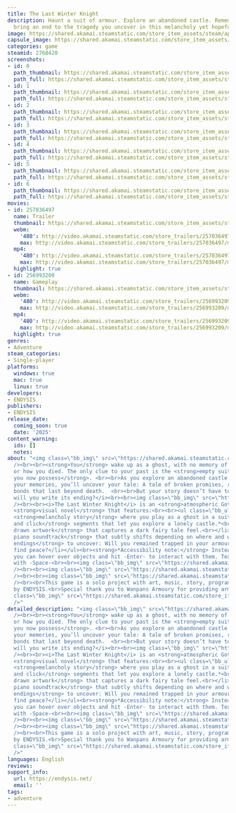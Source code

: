 ```yaml
---
title: The Last Winter Knight
description: Haunt a suit of armour. Explore an abandoned castle. Remember your past–and
  bring an end to the tragedy you uncover in this melancholy yet hopeful visual novel.
image: https://shared.akamai.steamstatic.com/store_item_assets/steam/apps/2768420/header.jpg?t=1731264603
capsule_image: https://shared.akamai.steamstatic.com/store_item_assets/steam/apps/2768420/capsule_231x87.jpg?t=1731264603
categories: game
steamid: 2768420
screenshots:
- id: 0
  path_thumbnail: https://shared.akamai.steamstatic.com/store_item_assets/steam/apps/2768420/ss_307a7933e540a9381ba965c14dbeda0277fd31c0.600x338.jpg?t=1731264603
  path_full: https://shared.akamai.steamstatic.com/store_item_assets/steam/apps/2768420/ss_307a7933e540a9381ba965c14dbeda0277fd31c0.1920x1080.jpg?t=1731264603
- id: 1
  path_thumbnail: https://shared.akamai.steamstatic.com/store_item_assets/steam/apps/2768420/ss_8c32f2c7e7986b5211bdbba005a4452b68de9c85.600x338.jpg?t=1731264603
  path_full: https://shared.akamai.steamstatic.com/store_item_assets/steam/apps/2768420/ss_8c32f2c7e7986b5211bdbba005a4452b68de9c85.1920x1080.jpg?t=1731264603
- id: 2
  path_thumbnail: https://shared.akamai.steamstatic.com/store_item_assets/steam/apps/2768420/ss_ccf138d29ca585bed294f7f39dc8b835cdb31261.600x338.jpg?t=1731264603
  path_full: https://shared.akamai.steamstatic.com/store_item_assets/steam/apps/2768420/ss_ccf138d29ca585bed294f7f39dc8b835cdb31261.1920x1080.jpg?t=1731264603
- id: 3
  path_thumbnail: https://shared.akamai.steamstatic.com/store_item_assets/steam/apps/2768420/ss_19a641b5eaee87093eb42da70512020832b311f0.600x338.jpg?t=1731264603
  path_full: https://shared.akamai.steamstatic.com/store_item_assets/steam/apps/2768420/ss_19a641b5eaee87093eb42da70512020832b311f0.1920x1080.jpg?t=1731264603
- id: 4
  path_thumbnail: https://shared.akamai.steamstatic.com/store_item_assets/steam/apps/2768420/ss_3af7b6e8b4f3b00e22457745d327dc8fb3904780.600x338.jpg?t=1731264603
  path_full: https://shared.akamai.steamstatic.com/store_item_assets/steam/apps/2768420/ss_3af7b6e8b4f3b00e22457745d327dc8fb3904780.1920x1080.jpg?t=1731264603
- id: 5
  path_thumbnail: https://shared.akamai.steamstatic.com/store_item_assets/steam/apps/2768420/ss_4e85fe585995b9c727cf7e7a2e6709d1f12b8b5e.600x338.jpg?t=1731264603
  path_full: https://shared.akamai.steamstatic.com/store_item_assets/steam/apps/2768420/ss_4e85fe585995b9c727cf7e7a2e6709d1f12b8b5e.1920x1080.jpg?t=1731264603
- id: 6
  path_thumbnail: https://shared.akamai.steamstatic.com/store_item_assets/steam/apps/2768420/ss_98a7e7086bb8426073e133dd5f78f78a26aeb406.600x338.jpg?t=1731264603
  path_full: https://shared.akamai.steamstatic.com/store_item_assets/steam/apps/2768420/ss_98a7e7086bb8426073e133dd5f78f78a26aeb406.1920x1080.jpg?t=1731264603
movies:
- id: 257036497
  name: Trailer
  thumbnail: https://shared.akamai.steamstatic.com/store_item_assets/steam/apps/257036497/movie.293x165.jpg?t=1720462436
  webm:
    '480': http://video.akamai.steamstatic.com/store_trailers/257036497/movie480_vp9.webm?t=1720462436
    max: http://video.akamai.steamstatic.com/store_trailers/257036497/movie_max_vp9.webm?t=1720462436
  mp4:
    '480': http://video.akamai.steamstatic.com/store_trailers/257036497/movie480.mp4?t=1720462436
    max: http://video.akamai.steamstatic.com/store_trailers/257036497/movie_max.mp4?t=1720462436
  highlight: true
- id: 256993209
  name: Gameplay
  thumbnail: https://shared.akamai.steamstatic.com/store_item_assets/steam/apps/256993209/movie.293x165.jpg?t=1705596346
  webm:
    '480': http://video.akamai.steamstatic.com/store_trailers/256993209/movie480_vp9.webm?t=1705596346
    max: http://video.akamai.steamstatic.com/store_trailers/256993209/movie_max_vp9.webm?t=1705596346
  mp4:
    '480': http://video.akamai.steamstatic.com/store_trailers/256993209/movie480.mp4?t=1705596346
    max: http://video.akamai.steamstatic.com/store_trailers/256993209/movie_max.mp4?t=1705596346
  highlight: true
genres:
- Adventure
steam_categories:
- Single-player
platforms:
  windows: true
  mac: true
  linux: true
developers:
- ENDYSIS
publishers:
- ENDYSIS
release_date:
  coming_soon: true
  date: '2025'
content_warning:
  ids: []
  notes:
about: "<img class=\"bb_img\" src=\"https://shared.akamai.steamstatic.com/store_item_assets/steam/apps/2768420/extras/wk-story.gif?t=1731264603\"
  /><br><br><strong>You</strong> wake up as a ghost, with no memory of who you were
  or how you died. The only clue to your past is the <strong>empty suit of armour
  you now possess</strong>. <br><br>As you explore an abandoned castle and piece together
  your memories, you’ll uncover your tale: A tale of broken promises, regret, and
  bonds that last beyond death.  <br><br>But your story doesn’t have to die with you.<br><br><i>How
  will you write its ending?</i><br><br><img class=\"bb_img\" src=\"https://shared.akamai.steamstatic.com/store_item_assets/steam/apps/2768420/extras/wk-features.gif?t=1731264603\"
  /><br><br><i>The Last Winter Knight</i> is an <strong>atmospheric Gothic</strong>
  <strong>visual novel</strong> that features:<br><br><ul class=\"bb_ul\"><li>\tA
  <strong>melancholy story</strong> where you play as a ghost in a suit of armour.<br></li><li>\t<strong>Point
  and click</strong> segments that let you explore a lonely castle.*<br></li><li>\t<strong>Hand
  drawn artwork</strong> that captures a dark fairy tale feel.<br></li><li>\tA <strong>pensive
  piano soundtrack</strong> that subtly shifts depending on where and what you examine.<br></li><li>\t<strong>Multiple
  endings</strong> to uncover: Will you remained trapped in your armour, or finally
  find peace?</li></ul><br><strong>*Accessibility note:</strong> Instead of clicking,
  you can hover over objects and hit -Enter- to interact with them. Text can be advanced
  with -Space-<br><br><img class=\"bb_img\" src=\"https://shared.akamai.steamstatic.com/store_item_assets/steam/apps/2768420/extras/screenshot-gif-2-sm.gif?t=1731264603\"
  /><br><br><img class=\"bb_img\" src=\"https://shared.akamai.steamstatic.com/store_item_assets/steam/apps/2768420/extras/screenshot-gif-4-sm.gif?t=1731264603\"
  /><br><br><img class=\"bb_img\" src=\"https://shared.akamai.steamstatic.com/store_item_assets/steam/apps/2768420/extras/wk-credits.gif?t=1731264603\"
  /><br><br>This game is a solo project with art, music, story, programming and sound
  by ENDYSIS.<br>Special thank you to Wanpans Armoury for providing armour foley recordings!<br><br><br><img
  class=\"bb_img\" src=\"https://shared.akamai.steamstatic.com/store_item_assets/steam/apps/2768420/extras/itch_snow2.png?t=1731264603\"
  />"
detailed_description: "<img class=\"bb_img\" src=\"https://shared.akamai.steamstatic.com/store_item_assets/steam/apps/2768420/extras/wk-story.gif?t=1731264603\"
  /><br><br><strong>You</strong> wake up as a ghost, with no memory of who you were
  or how you died. The only clue to your past is the <strong>empty suit of armour
  you now possess</strong>. <br><br>As you explore an abandoned castle and piece together
  your memories, you’ll uncover your tale: A tale of broken promises, regret, and
  bonds that last beyond death.  <br><br>But your story doesn’t have to die with you.<br><br><i>How
  will you write its ending?</i><br><br><img class=\"bb_img\" src=\"https://shared.akamai.steamstatic.com/store_item_assets/steam/apps/2768420/extras/wk-features.gif?t=1731264603\"
  /><br><br><i>The Last Winter Knight</i> is an <strong>atmospheric Gothic</strong>
  <strong>visual novel</strong> that features:<br><br><ul class=\"bb_ul\"><li>\tA
  <strong>melancholy story</strong> where you play as a ghost in a suit of armour.<br></li><li>\t<strong>Point
  and click</strong> segments that let you explore a lonely castle.*<br></li><li>\t<strong>Hand
  drawn artwork</strong> that captures a dark fairy tale feel.<br></li><li>\tA <strong>pensive
  piano soundtrack</strong> that subtly shifts depending on where and what you examine.<br></li><li>\t<strong>Multiple
  endings</strong> to uncover: Will you remained trapped in your armour, or finally
  find peace?</li></ul><br><strong>*Accessibility note:</strong> Instead of clicking,
  you can hover over objects and hit -Enter- to interact with them. Text can be advanced
  with -Space-<br><br><img class=\"bb_img\" src=\"https://shared.akamai.steamstatic.com/store_item_assets/steam/apps/2768420/extras/screenshot-gif-2-sm.gif?t=1731264603\"
  /><br><br><img class=\"bb_img\" src=\"https://shared.akamai.steamstatic.com/store_item_assets/steam/apps/2768420/extras/screenshot-gif-4-sm.gif?t=1731264603\"
  /><br><br><img class=\"bb_img\" src=\"https://shared.akamai.steamstatic.com/store_item_assets/steam/apps/2768420/extras/wk-credits.gif?t=1731264603\"
  /><br><br>This game is a solo project with art, music, story, programming and sound
  by ENDYSIS.<br>Special thank you to Wanpans Armoury for providing armour foley recordings!<br><br><br><img
  class=\"bb_img\" src=\"https://shared.akamai.steamstatic.com/store_item_assets/steam/apps/2768420/extras/itch_snow2.png?t=1731264603\"
  />"
languages: English
reviews:
support_info:
  url: https://endysis.net/
  email: ''
tags:
- adventure
---
```


